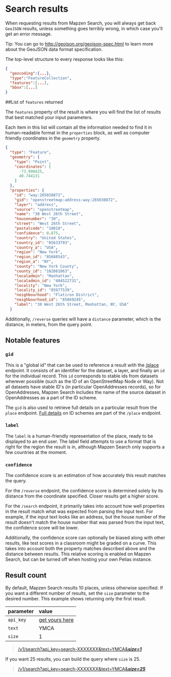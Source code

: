 # Search results

When requesting results from Mapzen Search, you will always get back `GeoJSON` results, unless something goes terribly wrong, in which case you'll get an error message.

  Tip: You can go to http://geojson.org/geojson-spec.html to learn more about the GeoJSON data format specification.

The top-level structure to every response looks like this:

```json
{
  "geocoding":{...},
  "type":"FeatureCollection",
  "features":[...],
  "bbox":[...]
}
```

##List of `features` returned

The `features` property of the result is where you will find the list of results that best matched your input parameters.

Each item in this list will contain all the information needed to find it in human-readable format in the `properties` block, as well as computer friendly coordinates in the `geometry` property.

```json
{
  "type": "Feature",
  "geometry": {
    "type": "Point",
    "coordinates": [
      -73.990425,
      40.744131
    ]
  },
  "properties": {
    "id": "way:265038872",
    "gid": "openstreetmap:address:way:265038872",
    "layer": "address",
    "source": "openstreetmap",
    "name": "30 West 26th Street",
    "housenumber": "30",
    "street": "West 26th Street",
    "postalcode": "10010",
    "confidence": 0.875,
    "country": "United States",
    "country_id": "85633793",
    "country_a": "USA",
    "region": "New York",
    "region_id": "85688543",
    "region_a": "NY",
    "county": "New York County",
    "county_id": "102081863",
    "localadmin": "Manhattan",
    "localadmin_id": "404522731",
    "locality": "New York",
    "locality_id": "85977539",
    "neighbourhood": "Flatiron District",
    "neighbourhood_id": "85869245",
    "label": "30 West 26th Street, Manhattan, NY, USA"
  }
```

Additionally, `/reverse` queries will have a `distance` parameter, which is the distance, in meters, from the query point.

## Notable features

### `gid`
This is a "global id" that can be used to reference a result with the [/place](place.md) endpoint. It consists of an identifier for the dataset, a layer, and finally an `id` for the individual record. This `id` corresponds to stable ids from datasets wherever possible (such as the ID of an OpenStreetMap Node or Way). Not all datasets have stable ID's (in particular OpenAddresses records), so for OpenAddresses, Mapzen Search includes the name of the source dataset in OpenAddresses as a part of the ID scheme.

The `gid` is also used to retrieve full details on a particular result from the `place` endpoint. [Full details](place.md) on ID schemes are part of the `/place` endpoint.

### `label`
The `label` is a human-friendly representation of the place, ready to be displayed to an end user.  The label field attempts to use a format that is right for the region the result is in, although Mapzen Search only supports a few countries at the moment.

### `confidence`
The confidence score is an estimation of how accurately this result matches the query.

For the `/reverse` endpoint, the confidence score is determined solely by its distance from the coordinate specified. Closer results get a higher score.

For the `/search` endpoint, it primarily takes into account how well properties in the result match what was expected from parsing the input text. For example, if the input text looks like an address, but the house number of the result doesn't match the house number that was parsed from the input text, the confidence score will be lower.

Additionally, the confidence score can optionally be biased along with other results, like test scores in a classroom might be graded on a curve. This takes into account both the property matches described above and the distance between results. This relative scoring is enabled on Mapzen Search, but can be turned off when hosting your own Pelias instance.

## Result count

By default, Mapzen Search results 10 places, unless otherwise specified. If you want a different number of results, set the `size` parameter to the desired number. This example shows returning only the first result.

| parameter | value |
| :--- | :--- |
| `api_key` | [get yours here](https://mapzen.com/developers) |
| `text` | YMCA |
| `size` | 1 |

> [/v1/search?api_key=search-XXXXXXX&text=YMCA&___size=1___](https://search.mapzen.com/v1/search?api_key=search-XXXXXXX&text=YMCA&size=1)

If you want 25 results, you can build the query where `size` is 25.

> [/v1/search?api_key=search-XXXXXXX&text=YMCA&___size=25___](https://search.mapzen.com/v1/search?api_key=search-XXXXXXX&text=YMCA&size=25)
